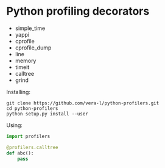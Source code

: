 # Python profiling decorators

* simple_time
* yappi
* cprofile
* cprofile_dump
* line
* memory
* timeit
* calltree
* grind

Installing:
```shell
git clone https://github.com/vera-l/python-profilers.git
cd python-profilers
python setup.py install --user
```

Using:
```python
import profilers

@profilers.calltree
def abc():
    pass
```